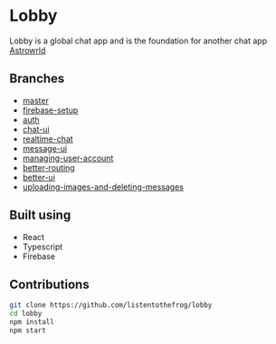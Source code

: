 # Lobby

Lobby is a global chat app and is the foundation for another chat app [Astrowrld](https://github.com/listentothefrog/astrowrld)

## Branches

- [master](https://github.com/listentothefrog/lobby)
- [firebase-setup](https://github.com/listentothefrog/lobby/tree/firebase-setup)
- [auth](https://github.com/listentothefrog/lobby/tree/auth)
- [chat-ui](https://github.com/listentothefrog/lobby/tree/chat-ui)
- [realtime-chat](https://github.com/listentothefrog/lobby/tree/realtime-chat)
- [message-ui](https://github.com/listentothefrog/lobby/tree/message-ui)
- [managing-user-account](https://github.com/listentothefrog/lobby/tree/managing-user-account)
- [better-routing](https://github.com/listentothefrog/lobby/tree/better-routing)
- [better-ui](https://github.com/listentothefrog/lobby/tree/better-ui)
- [uploading-images-and-deleting-messages](https://github.com/listentothefrog/lobby/tree/uploading-images-and-deleting-messages)

## Built using

- React
- Typescript
- Firebase

## Contributions

```bash
git clone https://github.com/listentothefrog/lobby
cd lobby
npm install
npm start
```
